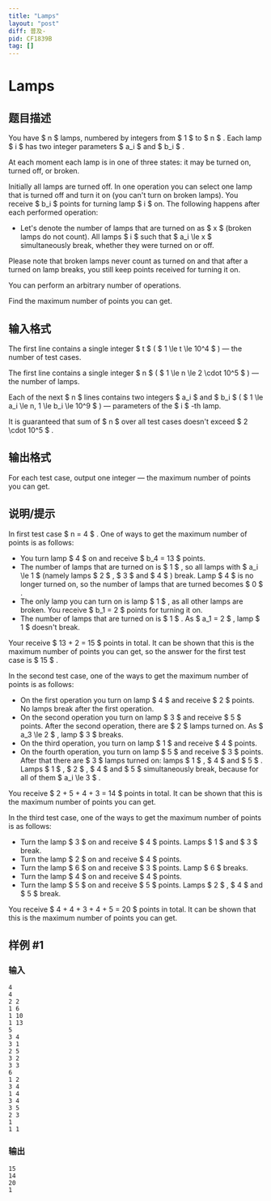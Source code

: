 ```yaml
---
title: "Lamps"
layout: "post"
diff: 普及-
pid: CF1839B
tag: []
---
```


# Lamps

## 题目描述

You have $ n $ lamps, numbered by integers from $ 1 $ to $ n $ . Each lamp $ i $ has two integer parameters $ a_i $ and $ b_i $ .

At each moment each lamp is in one of three states: it may be turned on, turned off, or broken.

Initially all lamps are turned off. In one operation you can select one lamp that is turned off and turn it on (you can't turn on broken lamps). You receive $ b_i $ points for turning lamp $ i $ on. The following happens after each performed operation:

- Let's denote the number of lamps that are turned on as $ x $ (broken lamps do not count). All lamps $ i $ such that $ a_i \le x $ simultaneously break, whether they were turned on or off.

Please note that broken lamps never count as turned on and that after a turned on lamp breaks, you still keep points received for turning it on.

You can perform an arbitrary number of operations.

Find the maximum number of points you can get.

## 输入格式

The first line contains a single integer $ t $ ( $ 1 \le t \le 10^4 $ ) — the number of test cases.

The first line contains a single integer $ n $ ( $ 1 \le n \le 2 \cdot 10^5 $ ) — the number of lamps.

Each of the next $ n $ lines contains two integers $ a_i $ and $ b_i $ ( $ 1 \le a_i \le n, 1 \le b_i \le 10^9 $ ) — parameters of the $ i $ -th lamp.

It is guaranteed that sum of $ n $ over all test cases doesn't exceed $ 2 \cdot 10^5 $ .

## 输出格式

For each test case, output one integer — the maximum number of points you can get.

## 说明/提示

In first test case $ n = 4 $ . One of ways to get the maximum number of points is as follows:

- You turn lamp $ 4 $ on and receive $ b_4 = 13 $ points.
- The number of lamps that are turned on is $ 1 $ , so all lamps with $ a_i \le 1 $ (namely lamps $ 2 $ , $ 3 $ and $ 4 $ ) break. Lamp $ 4 $ is no longer turned on, so the number of lamps that are turned becomes $ 0 $ .
- The only lamp you can turn on is lamp $ 1 $ , as all other lamps are broken. You receive $ b_1 = 2 $ points for turning it on.
- The number of lamps that are turned on is $ 1 $ . As $ a_1 = 2 $ , lamp $ 1 $ doesn't break.

Your receive $ 13 + 2 = 15 $ points in total. It can be shown that this is the maximum number of points you can get, so the answer for the first test case is $ 15 $ .

In the second test case, one of the ways to get the maximum number of points is as follows:

- On the first operation you turn on lamp $ 4 $ and receive $ 2 $ points. No lamps break after the first operation.
- On the second operation you turn on lamp $ 3 $ and receive $ 5 $ points. After the second operation, there are $ 2 $ lamps turned on. As $ a_3 \le 2 $ , lamp $ 3 $ breaks.
- On the third operation, you turn on lamp $ 1 $ and receive $ 4 $ points.
- On the fourth operation, you turn on lamp $ 5 $ and receive $ 3 $ points. After that there are $ 3 $ lamps turned on: lamps $ 1 $ , $ 4 $ and $ 5 $ . Lamps $ 1 $ , $ 2 $ , $ 4 $ and $ 5 $ simultaneously break, because for all of them $ a_i \le 3 $ .

You receive $ 2 + 5 + 4 + 3 = 14 $ points in total. It can be shown that this is the maximum number of points you can get.

In the third test case, one of the ways to get the maximum number of points is as follows:

- Turn the lamp $ 3 $ on and receive $ 4 $ points. Lamps $ 1 $ and $ 3 $ break.
- Turn the lamp $ 2 $ on and receive $ 4 $ points.
- Turn the lamp $ 6 $ on and receive $ 3 $ points. Lamp $ 6 $ breaks.
- Turn the lamp $ 4 $ on and receive $ 4 $ points.
- Turn the lamp $ 5 $ on and receive $ 5 $ points. Lamps $ 2 $ , $ 4 $ and $ 5 $ break.

You receive $ 4 + 4 + 3 + 4 + 5 = 20 $ points in total. It can be shown that this is the maximum number of points you can get.

## 样例 #1

### 输入

```
4
4
2 2
1 6
1 10
1 13
5
3 4
3 1
2 5
3 2
3 3
6
1 2
3 4
1 4
3 4
3 5
2 3
1
1 1
```

### 输出

```
15
14
20
1
```


